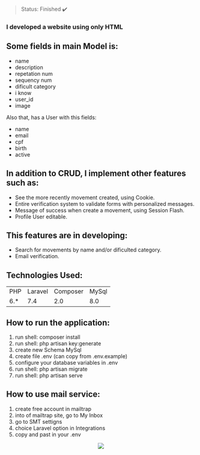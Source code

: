 > Status: Finished ✔️

### I developed a website using only HTML

## Some fields in main Model is:

+ name 
+ description
+ repetation num
+ sequency num
+ dificult category
+ i know
+ user_id
+ image
  
Also that, has a User with this fields:

+ name
+ email
+ cpf
+ birth
+ active

## In addition to CRUD, I implement other features such as:

* See the more recently movement created, using Cookie.
* Entire verification system to validate forms with personalized messages.
* Message of success when create a movement, using Session Flash.
* Profile User editable.

## This features are in developing:

- Search for movements by name and/or dificulted category.
- Email verification.

## Technologies Used:

<table>
  <tr>
    <td>PHP</td>
    <td>Laravel</td>
    <td>Composer</td>
    <td>MySql</td>
  </tr>
  <tr>
    <td>6.*</td>
    <td>7.4</td>
    <td>2.0</td>
    <td>8.0</td>
  </tr>
</table>

## How to run the application:

1) run shell: composer install
2) run shell: php artisan key:generate
3) create new Schema MySql
4) create file .env (can copy from .env.example)
5) configure your database variables in .env
6) run shell: php artisan migrate
7) run shell: php artisan serve

## How to use mail service:

1) create free account in mailtrap
2) into of mailtrap site, go to My Inbox
3) go to SMT settigns
4) choice Laravel option in Integrations
5) copy and past in your .env

<center><img src="https://user-images.githubusercontent.com/38620899/106393900-5aa85880-63d8-11eb-88f1-07ac30adad80.gif"></center>

